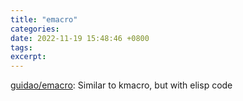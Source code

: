 ```yaml
---
title: "emacro"
categories: 
date: 2022-11-19 15:48:46 +0800
tags: 
excerpt: 
---
```


[guidao/emacro](https://github.com/guidao/emacro): Similar to kmacro, but with elisp code






